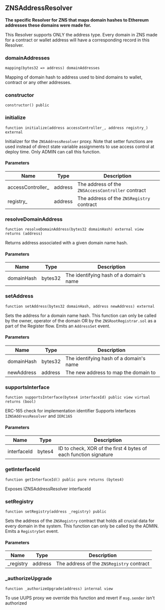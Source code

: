 ## ZNSAddressResolver

**The specific Resolver for ZNS that maps domain hashes to Ethereum addresses these domains were made for.**

This Resolver supports ONLY the address type. Every domain in ZNS made for a contract or wallet address
will have a corresponding record in this Resolver.

### domainAddresses

```solidity
mapping(bytes32 => address) domainAddresses
```

Mapping of domain hash to address used to bind domains
to wallet, contract or any other addresses.

### constructor

```solidity
constructor() public
```

### initialize

```solidity
function initialize(address accessController_, address registry_) external
```

Initializer for the `ZNSAddressResolver` proxy.
Note that setter functions are used instead of direct state variable assignments
to use access control at deploy time. Only ADMIN can call this function.

#### Parameters

| Name | Type | Description |
| ---- | ---- | ----------- |
| accessController_ | address | The address of the `ZNSAccessController` contract |
| registry_ | address | The address of the `ZNSRegistry` contract |

### resolveDomainAddress

```solidity
function resolveDomainAddress(bytes32 domainHash) external view returns (address)
```

Returns address associated with a given domain name hash.

#### Parameters

| Name | Type | Description |
| ---- | ---- | ----------- |
| domainHash | bytes32 | The identifying hash of a domain's name |

### setAddress

```solidity
function setAddress(bytes32 domainHash, address newAddress) external
```

Sets the address for a domain name hash. This function can only
be called by the owner, operator of the domain OR by the `ZNSRootRegistrar.sol`
as a part of the Register flow.
Emits an `AddressSet` event.

#### Parameters

| Name | Type | Description |
| ---- | ---- | ----------- |
| domainHash | bytes32 | The identifying hash of a domain's name |
| newAddress | address | The new address to map the domain to |

### supportsInterface

```solidity
function supportsInterface(bytes4 interfaceId) public view virtual returns (bool)
```

ERC-165 check for implementation identifier
Supports interfaces `IZNSAddressResolver` and `IERC165`

#### Parameters

| Name | Type | Description |
| ---- | ---- | ----------- |
| interfaceId | bytes4 | ID to check, XOR of the first 4 bytes of each function signature |

### getInterfaceId

```solidity
function getInterfaceId() public pure returns (bytes4)
```

Exposes IZNSAddressResolver interfaceId

### setRegistry

```solidity
function setRegistry(address _registry) public
```

Sets the address of the `ZNSRegistry` contract that holds all crucial data
for every domain in the system. This function can only be called by the ADMIN.
Emits a `RegistrySet` event.

#### Parameters

| Name | Type | Description |
| ---- | ---- | ----------- |
| _registry | address | The address of the `ZNSRegistry` contract |

### _authorizeUpgrade

```solidity
function _authorizeUpgrade(address) internal view
```

To use UUPS proxy we override this function and revert if `msg.sender` isn't authorized

